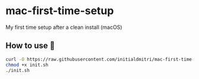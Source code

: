 # mac-first-time-setup
My first time setup after a clean install (macOS)

## How to use 🔧
```sh
curl -O https://raw.githubusercontent.com/initialdmitri/mac-first-time-setup/master/init.sh
chmod +x init.sh
./init.sh
```
